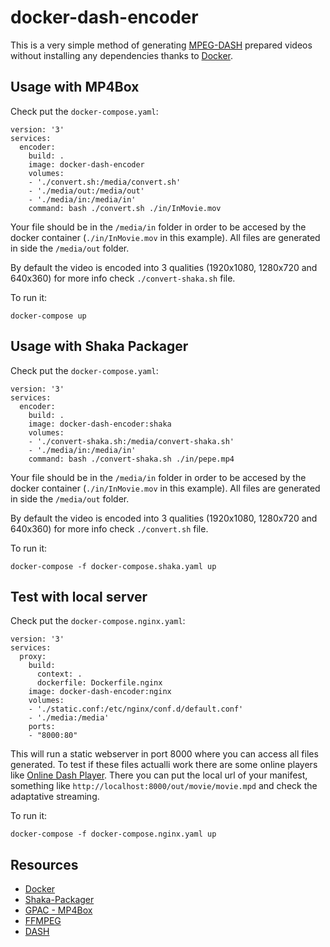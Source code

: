 # docker-dash-encoder

This is a very simple method of generating [MPEG-DASH](http://dashif.org/) prepared videos without installing any dependencies thanks to [Docker](https://www.docker.com/).

## Usage with MP4Box
Check put the `docker-compose.yaml`:
````
version: '3'
services:
  encoder:
    build: .
    image: docker-dash-encoder
    volumes:
    - './convert.sh:/media/convert.sh'
    - './media/out:/media/out'
    - './media/in:/media/in'
    command: bash ./convert.sh ./in/InMovie.mov
````
Your file should be in the `/media/in` folder in order to be accesed by the docker container (`./in/InMovie.mov` in this example). All files are generated in side the `/media/out` folder.

By default the video is encoded into 3 qualities (1920x1080, 1280x720 and 640x360) for more info check `./convert-shaka.sh` file.

To run it:
```
docker-compose up
```
## Usage with Shaka Packager
Check put the `docker-compose.yaml`:
````
version: '3'
services:
  encoder:
    build: .
    image: docker-dash-encoder:shaka
    volumes:
    - './convert-shaka.sh:/media/convert-shaka.sh'
    - './media/in:/media/in'
    command: bash ./convert-shaka.sh ./in/pepe.mp4
````
Your file should be in the `/media/in` folder in order to be accesed by the docker container (`./in/InMovie.mov` in this example). All files are generated in side the `/media/out` folder.

By default the video is encoded into 3 qualities (1920x1080, 1280x720 and 640x360) for more info check `./convert.sh` file.

To run it:
```
docker-compose -f docker-compose.shaka.yaml up
```
## Test with local server
Check put the `docker-compose.nginx.yaml`:
````
version: '3'
services:
  proxy:
    build:
      context: .
      dockerfile: Dockerfile.nginx
    image: docker-dash-encoder:nginx
    volumes:
    - './static.conf:/etc/nginx/conf.d/default.conf'
    - './media:/media'
    ports:
    - "8000:80"
````
This will run a static webserver in port 8000 where you can access all files generated. To test if these files actualli work there are some online players like [Online Dash Player](https://dashif.org/reference/players/javascript/1.3.0/samples/dash-if-reference-player/index.html). There you can put the local url of your manifest, something like `http://localhost:8000/out/movie/movie.mpd` and check the adaptative streaming.

To run it:
```
docker-compose -f docker-compose.nginx.yaml up
```

## Resources

+ [Docker](https://www.docker.com/)
+ [Shaka-Packager](https://github.com/google/shaka-packager)
+ [GPAC - MP4Box](https://gpac.wp.imt.fr/mp4box/dash/)
+ [FFMPEG](https://www.ffmpeg.org/)
+ [DASH](http://dashif.org/)
